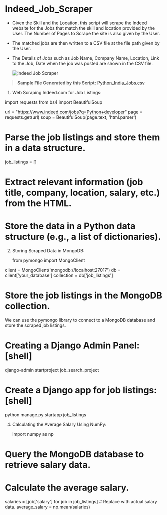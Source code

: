 # Indeed_Job_Scraper

- Given the Skill and the Location, this script will scrape the Indeed website for the Jobs that match the skill and location provided by the User. The Number of Pages to Scrape the site is also given by the User.

- The matched jobs are then written to a CSV file at the file path given by the User.

- The Details of Jobs such as Job Name, Company Name, Location, Link to the Job, Date when the job was posted are shown in the CSV file.

  ![Indeed Job Scraper](https://raw.githubusercontent.com/Ram-95/Python_Applications/master/Indeed_job_scraper/Indeed_GIF.gif)

> **Sample File Generated by this Script:** [Python_India_Jobs.csv](Python_India_Jobs.csv)

1)  Web Scraping Indeed.com for Job Listings:

import requests
from bs4 import BeautifulSoup

url = "https://www.indeed.com/jobs?q=Python+developer"
page = requests.get(url)
soup = BeautifulSoup(page.text, 'html.parser')

# Parse the job listings and store them in a data structure.
job_listings = []

# Extract relevant information (job title, company, location, salary, etc.) from the HTML.

# Store the data in a Python data structure (e.g., a list of dictionaries).

2) Storing Scraped Data in MongoDB:

   from pymongo import MongoClient

  client = MongoClient('mongodb://localhost:27017')
  db = client['your_database']
  collection = db['job_listings']

# Store the job listings in the MongoDB collection.

We can use the pymongo library to connect to a MongoDB database and store the scraped job listings. 

# Creating a Django Admin Panel: [shell]

django-admin startproject job_search_project

# Create a Django app for job listings:  [shell]

python manage.py startapp job_listings 

4) Calculating the Average Salary Using NumPy:

   import numpy as np

# Query the MongoDB database to retrieve salary data.

# Calculate the average salary.
  salaries = [job['salary'] for job in job_listings]  # Replace with actual salary data.
  average_salary = np.mean(salaries)


